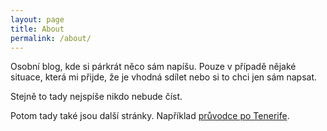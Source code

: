```yaml
---
layout: page
title: About
permalink: /about/
---
```


Osobní blog, kde si párkrát něco sám napíšu. Pouze v případě nějaké situace, která mi přijde, že je vhodná sdílet nebo si to chci jen sám napsat.

Stejně to tady nejspíše nikdo nebude číst.

Potom tady také jsou další stránky. Například [průvodce po Tenerife](/Tenerife/).
